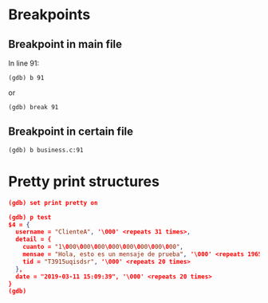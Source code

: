 <!-- TITLE: Gdb -->
<!-- SUBTITLE: A quick summary of Gdb -->


# Breakpoints

## Breakpoint in main file

In line 91:

```text
(gdb) b 91

```

or

```text
(gdb) break 91

```

## Breakpoint in certain file

```text
(gdb) b business.c:91

```

# Pretty print structures

```json
(gdb) set print pretty on

(gdb) p test
$4 = {
  username = "ClienteA", '\000' <repeats 31 times>, 
  detail = {    
    cuanto = "1\000\000\000\000\000\000\000\000", 
    mensae = "Hola, esto es un mensaje de prueba", '\000' <repeats 1965 times>, 
    tid = "T3915uqisdsr", '\000' <repeats 20 times>
  },   
  date = "2019-03-11 15:09:39", '\000' <repeats 20 times>
}
(gdb) 
```
